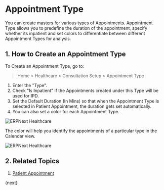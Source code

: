 <!-- add-breadcrumbs -->

# Appointment Type

You can create masters for various types of Appointments. Appointment Type allows you to predefine the duration of the appointment, specify whether its inpatient and set colors to differentiate between different Appointment Types for analysis.

## 1. How to Create an Appointment Type

To Create an Appointment Type, go to:

> Home > Healthcare > Consultation Setup > Appointment Type

1. Enter the "Type".
2. Check "Is Inpatient" if the Appointments created under this Type will be used for IPD.
3. Set the Default Duration (In Mins) so that when the Appointment Type is selected in Patient Appointment, the duration gets set automatically.
4. You can also set a color for each Appointment Type.

<img class="screenshot" alt="ERPNext Healthcare" src="{{docs_base_url}}/assets/img/healthcare/appointment_type.png">

The color will help you identify the appointments of a particular type in the Calendar view.

<img class="screenshot" alt="ERPNext Healthcare" src="{{docs_base_url}}/assets/img/healthcare/healthcare-appointments.png">

## 2. Related Topics

1. [Patient Appointment](/docs/user/manual/en/healthcare/patient_appointment)

{next}

